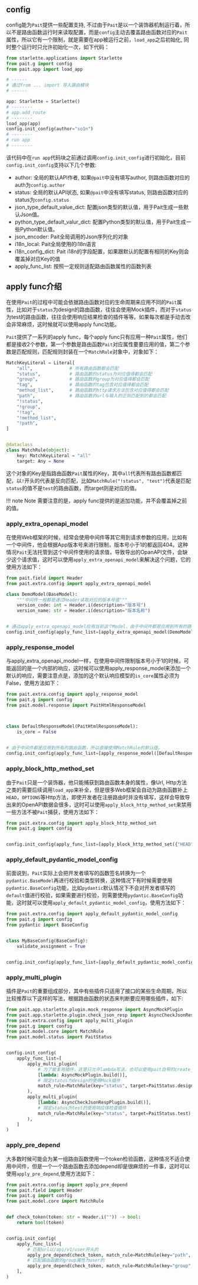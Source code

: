 ## config
config能为`Pait`提供一些配置支持, 不过由于`Pait`是以一个装饰器机制运行着，所以不是路由函数运行时来读取配置，而是`config`主动去覆盖路由函数对应的`Pait`属性，所以它有一个限制，就是需要在app被运行之前，`load_app`之后初始化, 同时整个运行时只允许初始化一次，如下代码：
```Python
from starlette.applications import Starlette
from pait.g import config
from pait.app import load_app

# ------
# 通过from ... import 导入路由模块
# ------

app: Starlette = Starlette()
# --------
# app.add_route
# --------
load_app(app)
config.init_config(author="so1n")
# --------
# run app
# --------
```
该代码中在`run app`代码块之前通过调用`config.init_config`进行初始化，目前`config.init_config`支持以下几个参数:

- author: 全局的默认API作者, 如果`@pait`中没有填写author, 则路由函数对应的auth为`config.author`
- status: 全局的默认API状态, 如果`@pait`中没有填写status, 则路由函数对应的status为`config.status`
- json_type_default_value_dict: 配置json类型的默认值，用于Pait生成一些默认Json值。
- python_type_default_valur_dict: 配置Python类型的默认值，用于Pait生成一些Python默认值。
- json_encoder: Pait全局调用的Json序列化的对象
- i18n_local: Pait全局使用的i18n语言
- i18n_config_dict: Pait i18n的字段配置，如果跟默认的配置有相同的Key则会覆盖掉对应Key的值
- apply_func_list: 按照一定规则适配路由函数属性的函数列表

## apply func介绍
在使用`Pait`的过程中可能会依据路由函数对应的生命周期来应用不同的`Pait`属性，比如对于`status`为design的路由函数，往往会使用Mock插件，而对于`status`为test的路由函数，往往会使用响应结果检查的插件等等。如果每次都是手动去改会非常麻烦，这时候就可以使用apply func功能。

`Pait`提供了一系列的apply func，每个apply func只有应用一种`Pait`属性，他们都是接收2个参数，第一个参数是路由函数`Pait`对应属性要要应用的值，第二个参数是匹配规则，匹配规则封装在一个`MatchRule`对象中，对象如下：
```Python
MatchKeyLiteral = Literal[
    "all",              # 所有路由函数都会匹配
    "status",           # 路由函数的status为对应值得都会匹配
    "group",            # 路由函数的group为对应值得都会匹配
    "tag",              # 路由函数的tag包含对应值得都会匹配
    "method_list",      # 路由函数的http请求方法包含对应值得都会匹配
    "path",             # 路由函数的url与输入的正则匹配到的都会匹配
    "!status", 
    "!group",
    "!tag",
    "!method_list",
    "!path",
]


@dataclass
class MatchRule(object):
    key: MatchKeyLiteral = "all"
    target: Any = None
```
这个对象的Key是指路由函数`Pait`属性的Key，其中`all`代表所有路由函数都匹配，以`!`开头的代表是反向匹配，比如`MatchRule("!status", "test")`代表是匹配`status`的值不是`test`的路由函数，而target则是对应的值。

!!! note Note
    需要注意的是，apply func提供的是追加功能，并不会覆盖掉之前的值。

### apply_extra_openapi_model
在使用Web框架的时候，经常会使用中间件等其它用到请求参数的应用，比如有一个中间件，他会根据App版本号来进行限制，版本号小于1的都返回404。这种情况`Pait`无法托管到这个中间件使用的请求值，导致导出的OpanAPI文件，会缺少这个请求值，这时可以使用`apply_extra_openapi_model`来解决这个问题，它的使用方法如下：
```Python
from pait.field import Header
from pait.extra.config import apply_extra_openapi_model

class DemoModel(BaseModel):
    """中间件一般都是通过Header读取对应的版本号值"""
    version_code: int = Header.i(description="版本号")
    version_name: str = Header.i(description="版本名称")


# 通过apply_extra_openapi_model应用当前这个Model，由于中间件都是应用到所有的路由函数，所以直接使用MatchRule的默认值。
config.init_config(apply_func_list=[apply_extra_openapi_model(DemoModel)])
```
### apply_response_model
与apply_extra_openapi_model一样，在使用中间件限制版本号小于1的时候，可能返回的是一个内部的响应，这时候可以使用apply_response_model来添加一个默认的响应，需要注意点是，添加的这个默认响应模型的`is_core`属性必须为False，使用方法如下：
```Python
from pait.extra.config import apply_response_model
from pait.g import config
from pait.model.response import PaitHtmlResponseModel



class DefaultResponseModel(PaitHtmlResponseModel):
    is_core = False
    

# 由于中间件都是应用到所有的路由函数，所以直接使用MatchRule的默认值。
config.init_config(apply_func_list=[apply_response_model([DefaultResponseModel])])
```
### apply_block_http_method_set
由于`Pait`只是一个装饰器，他只能捕获到路由函数本身的属性，像Url, Http方法之类的需要后续调用`load_app`来补全，但是很多Web框架会自动为路由函数补上`HEAD`，`OPTIONS`等Http方法，即使开发者在注册路由时并没有填写，这样会导致导出来的OpenAPI数据会很多，这时可以使用`apply_block_http_method_set`来禁用一些方法不被`Pait`捕获，使用方法如下：
```Python
from pait.extra.config import apply_block_http_method_set
from pait.g import config


config.init_config(apply_func_list=[apply_block_http_method_set({"HEAD", "OPTIONS"})])
```
### apply_default_pydantic_model_config
前面说到，`Pait`实际上会把开发者填写的函数签名转换为一个`pydantic.BaseModel`再进行校验和类型转换，这种情况下有时候需要使用`pydantic.BaseConfig`功能，比如`pydantic`默认情况下不会对开发者填写的`default`值进行校验，如果需要进行校验，则需要使用`pydantic.BaseConfig`功能，这时就可以使用`apply_default_pydantic_model_config`，使用方法如下：
```Python
from pait.extra.config import apply_default_pydantic_model_config
from pait.g import config
from pydantic import BaseConfig


class MyBaseConfig(BaseConfig):
    validate_assignment = True


config.init_config(apply_func_list=[apply_default_pydantic_model_config(MyBaseConfig)])
```
### apply_multi_plugin
插件是`Pait`的重要组成部分，其中有些插件只适用了接口的某些生命周期，所以比较推荐以下这样的写法，根据路由函数的状态来判断要应用哪些插件，如下:
```Python
from pait.app.starlette.plugin.mock_response import AsyncMockPlugin
from pait.app.starlette.plugin.check_json_resp import AsyncCheckJsonRespPlugin
from pait.extra.config import apply_multi_plugin
from pait.g import config
from pait.model.core import MatchRule
from pait.model.status import PaitStatus


config.init_config(
    apply_func_list=[
        apply_multi_plugin(
            # 为了能复用插件，这里只允许lambda写法，也可以使用pait自带的create_factory
            [lambda: AsyncMockPlugin.build()],
            # 限定status为design的使用Mock插件
            match_rule=MatchRule(key="status", target=PaitStatus.design)
        ),
        apply_multi_plugin(
            [lambda: AsyncCheckJsonRespPlugin.build()],
            # 限定status为test的使用响应体检查插件
            match_rule=MatchRule(key="status", target=PaitStatus.test)
        ),
    ]
)
```
### apply_pre_depend
大多数时候可能会为某一组路由函数使用一个token检验函数，这种情况不适合使用中间件，但是一个一个路由函数去添加depend却是很麻烦的一件事，这时可以使用`apply_pre_depend`,使用方法如下：
```Python
from pait.extra.config import apply_pre_depend
from pait.field import Header
from pait.g import config
from pait.model.core import MatchRule


def check_token(token: str = Header.i("")) -> bool:
    return bool(token)


config.init_config(
    apply_func_list=[
        # 匹配url以/api/v1/user开头的
        apply_pre_depend(check_token, match_rule=MatchRule(key="path", target="^/api/v1/user")),
        # 匹配路由函数的group属性为user的
        apply_pre_depend(check_token, match_rule=MatchRule(key="group", target="user"))
    ],
)
```